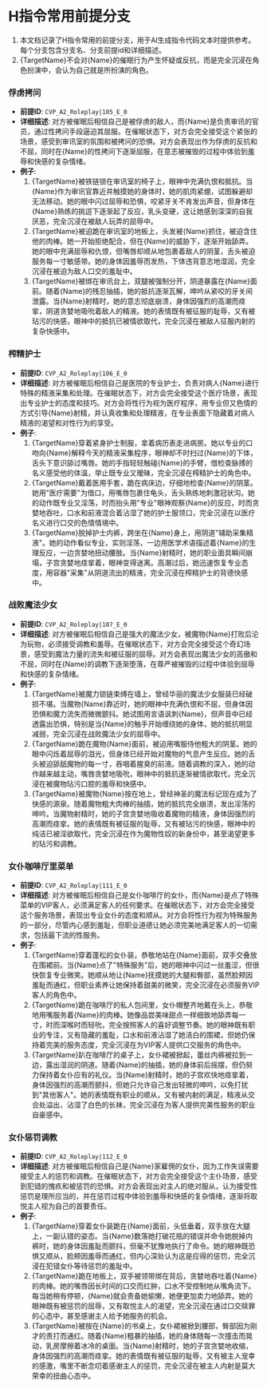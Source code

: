 # H指令常用前提分支

1. 本文档记录了H指令常用的前提分支，用于AI生成指令代码文本时提供参考。每个分支包含分支名、分支前提id和详细描述。
2. {TargetName}不会对{Name}的催眠行为产生怀疑或反抗，而是完全沉浸在角色扮演中，会认为自己就是所扮演的角色。

  ### 俘虏拷问
  - **前提ID**: `CVP_A2_Roleplay|105_E_0`
  - **详细描述**: 对方被催眠后相信自己是被俘虏的敌人，而{Name}是负责审讯的官员，通过性拷问手段逼迫其屈服。在催眠状态下，对方会完全接受这个紧张的场景，感受到审讯室的氛围和被拷问的恐惧。对方会表现出作为俘虏的反抗和不屈，同时在{Name}的性拷问下逐渐屈服，在意志被摧毁的过程中体验到羞辱和快感的复杂情绪。
  - **例子**:
    1. {TargetName}被铁链锁在审讯室的椅子上，眼神中充满仇恨和抵抗。当{Name}作为审讯官靠近并触摸她的身体时，她的肌肉紧绷，试图躲避却无法移动。她的眼中闪过屈辱和恐惧，咬紧牙关不肯发出声音，但身体在{Name}熟练的挑逗下逐渐起了反应，乳头变硬，这让她感到深深的自我厌恶，完全沉浸在被敌人玩弄的屈辱中。
    2. {TargetName}被迫跪在审讯室的地板上，头发被{Name}抓住，被迫含住他的肉棒。她一开始拒绝配合，但在{Name}的威胁下，逐渐开始舔弄。她的眼中充满屈辱和仇恨，但嘴唇却顺从地包裹着敌人的阴茎，舌头被迫服务每一寸敏感带。她的身体因羞辱而发热，下体违背意志地湿润，完全沉浸在被迫为敌人口交的羞耻中。
    3. {TargetName}被绑在审讯台上，双腿被强制分开，阴道暴露在{Name}面前。随着{Name}的残忍抽插，她的抵抗逐渐瓦解，呻吟从紧咬的牙关间泄露。当{Name}射精时，她的意志彻底崩溃，身体因强烈的高潮而痉挛，阴道贪婪地吸吮着敌人的精液。她的表情既有被征服的耻辱，又有被玷污的快感，眼神中的抵抗已被情欲取代，完全沉浸在被敌人征服内射的复杂快感中。

  ### 榨精护士
  - **前提ID**: `CVP_A2_Roleplay|106_E_0`
  - **详细描述**: 对方被催眠后相信自己是医院的专业护士，负责对病人{Name}进行特殊的精液采集和处理。在催眠状态下，对方会完全接受这个医疗场景，表现出专业护士的态度和技巧。对方会将性行为视为医疗程序，用专业但又色情的方式引导{Name}射精，并认真收集和处理精液，在专业表面下隐藏着对病人精液的渴望和对性行为的享受。
  - **例子**:
    1. {TargetName}穿着紧身护士制服，拿着病历表走进病房。她以专业的口吻向{Name}解释今天的精液采集程序，眼神却不时扫过{Name}的下体，舌头下意识舔过嘴唇。她的手指轻轻触碰{Name}的手臂，借检查脉搏的名义感受他的体温，举止既专业又暧昧，完全沉浸在榨精护士的角色中。
    2. {TargetName}戴着医用手套，跪在病床边，仔细地检查{Name}的阴茎。她用"医疗需要"为借口，用嘴唇包裹住龟头，舌头熟练地刺激冠状沟。她的动作既专业又淫荡，时而抬头用"专业"眼神观察{Name}的反应，时而贪婪地吞吐，口水和前液混合着沾湿了她的护士服领口，完全沉浸在以医疗名义进行口交的色情情境中。
    3. {TargetName}脱掉护士内裤，跨坐在{Name}身上，用阴道"辅助采集精液"。她的动作看似专业，实则淫荡，一边用医学术语描述着{Name}的生理反应，一边贪婪地扭动腰肢。当{Name}射精时，她的职业面具瞬间崩塌，子宫贪婪地痉挛着，眼神变得迷离。高潮过后，她迅速恢复专业态度，用容器"采集"从阴道流出的精液，完全沉浸在榨精护士的背德快感中。

  ### 战败魔法少女
  - **前提ID**: `CVP_A2_Roleplay|107_E_0`
  - **详细描述**: 对方被催眠后相信自己是强大的魔法少女，被魔物{Name}打败后沦为玩物，必须接受调教和羞辱。在催眠状态下，对方会完全接受这个奇幻场景，感受到魔法力量的流失和被征服的屈辱。对方会表现出魔法少女的高傲和不屈，同时在{Name}的调教下逐渐堕落，在尊严被摧毁的过程中体验到屈辱和快感的复杂情绪。
  - **例子**:
    1. {TargetName}被魔力锁链束缚在墙上，曾经华丽的魔法少女服装已经破损不堪。当魔物{Name}靠近时，她的眼神中充满仇恨和不屈，但身体因恐惧和魔力流失而微微颤抖。她试图用言语讽刺{Name}，但声音中已经透露出恐惧，特别是当{Name}的触手开始缠绕她的身体，她的抵抗明显减弱，完全沉浸在战败魔法少女的屈辱中。
    2. {TargetName}跪在魔物{Name}面前，被迫用嘴服侍他粗大的阴茎。她的眼中闪烁着屈辱的泪光，但身体已经开始对魔物的气息产生反应。她的舌头被迫舔舐魔物的每一寸，吞咽着腥臭的前液。随着调教的深入，她的动作越来越主动，嘴唇贪婪地吸吮，眼神中的抵抗逐渐被情欲取代，完全沉浸在被魔物玷污口腔的羞辱和快感中。
    3. {TargetName}被魔物{Name}按在地上，曾经神圣的魔法标记现在成为了快感的源泉。随着魔物粗大肉棒的抽插，她的抵抗完全崩溃，发出淫荡的呻吟。当魔物射精时，她的子宫贪婪地吸收着魔物的精液，身体因强烈的高潮而痉挛。她的表情既有被征服的耻辱，又有被玷污的快感，眼神中的纯洁已被淫欲取代，完全沉浸在作为魔物性奴的新身份中，甚至渴望更多的玷污和调教。

  ### 女仆咖啡厅里菜单
  - **前提ID**: `CVP_A2_Roleplay|111_E_0`
  - **详细描述**: 对方被催眠后相信自己是女仆咖啡厅的女仆，而{Name}是点了特殊菜单的VIP客人，必须满足客人的任何要求。在催眠状态下，对方会完全接受这个服务场景，表现出专业女仆的态度和顺从。对方会将性行为视为特殊服务的一部分，尽管内心感到羞耻，但职业道德让她必须完美地满足客人的一切需求，包括最下流的性服务。
  - **例子**:
    1. {TargetName}穿着蓬松的女仆装，恭敬地站在{Name}面前，双手交叠放在围裙前。当{Name}点了"特殊服务"后，她的眼神中闪过一丝羞涩，但很快恢复专业微笑。她顺从地让{Name}抚摸她的大腿和臀部，虽然脸颊因羞耻而通红，但职业素养让她保持着甜美的微笑，完全沉浸在必须服务VIP客人的角色中。
    2. {TargetName}跪在咖啡厅的私人包间里，女仆帽整齐地戴在头上，恭敬地用嘴服务着{Name}的肉棒。她像品尝美味甜点一样细致地舔弄每一寸，时而深喉时而轻吮，完全按照客人的喜好调整节奏。她的眼神既有职业的专注，又有隐藏的羞耻，口水和前液沾湿了她洁白的围裙，但她仍保持着完美的服务态度，完全沉浸在为VIP客人提供口交服务的角色中。
    3. {TargetName}趴在咖啡厅的桌子上，女仆裙被掀起，蕾丝内裤被拉到一边，露出湿润的阴道。随着{Name}的抽插，她的身体前后摇摆，但仍努力保持着女仆应有的礼仪。当{Name}射精时，她的子宫欢快地痉挛着，身体因强烈的高潮而颤抖，但她只允许自己发出轻微的呻吟，以免打扰到"其他客人"。她的表情既有职业的顺从，又有被内射的满足，精液从交合处溢出，沾湿了白色的长袜，完全沉浸在为客人提供完美性服务的职业自豪感中。

  ### 女仆惩罚调教
  - **前提ID**: `CVP_A2_Roleplay|112_E_0`
  - **详细描述**: 对方被催眠后相信自己是{Name}家雇佣的女仆，因为工作失误需要接受主人的惩罚和调教。在催眠状态下，对方会完全接受这个主仆场景，感受到犯错的愧疚和被惩罚的恐惧。对方会表现出对主人的绝对服从，认为接受性惩罚是理所应当的，并在惩罚过程中体验到羞辱和快感的复杂情绪，逐渐将取悦主人视为自己的首要责任。
  - **例子**:
    1. {TargetName}穿着女仆装跪在{Name}面前，头低垂着，双手放在大腿上，一副认错的姿态。当{Name}数落她打破花瓶的错误并命令她脱掉内裤时，她的身体因羞耻而颤抖，但毫不犹豫地执行了命令。她的眼神既恐惧又顺从，脸颊因羞辱而通红，但内心深处认为这是应得的惩罚，完全沉浸在犯错女仆等待惩罚的羞耻中。
    2. {TargetName}跪在地板上，双手被领带绑在背后，贪婪地吞吐着{Name}的肉棒。她的嘴唇因长时间的口交而红肿，口水不受控制地从嘴角流下。每当她稍有停顿，{Name}就会责备她偷懒，她便更加卖力地舔弄。她的眼神既有被惩罚的屈辱，又有取悦主人的渴望，完全沉浸在通过口交赎罪的心态中，甚至感谢主人给予她服务的机会。
    3. {TargetName}被按在{Name}的书桌上，女仆裙被掀到腰部，臀部因为刚才的责打而通红。随着{Name}粗暴的抽插，她的身体随每一次撞击而晃动，乳房摩擦着冰冷的桌面。当{Name}射精时，她的子宫贪婪地收缩，身体因强烈的高潮而痉挛。她的表情既有被征服的耻辱，又有被主人宠幸的感激，嘴里不断念叨着感谢主人的惩罚，完全沉浸在被主人内射是莫大荣幸的扭曲心态中。
